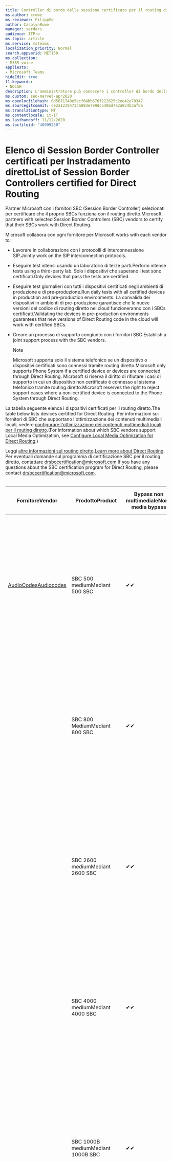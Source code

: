 ```yaml
---
title: Controller di bordo della sessione certificato per il routing diretto
ms.author: crowe
ms.reviewer: FilippSe
author: CarolynRowe
manager: serdars
audience: ITPro
ms.topic: article
ms.service: msteams
localization_priority: Normal
search.appverid: MET150
ms.collection:
- M365-voice
appliesto:
- Microsoft Teams
hideEdit: true
f1.keywords:
- NOCSH
description: L'amministratore può conoscere i controller di bordo della sessione (SBCs) che sono stati certificati per il routing diretto.
ms.custom: seo-marvel-apr2020
ms.openlocfilehash: 0d5671740e5ecf64bb676f222625c2ee42e78347
ms.sourcegitcommit: ce2a1239473ca88de799dc548bd7a2a934b3af6a
ms.translationtype: MT
ms.contentlocale: it-IT
ms.lasthandoff: 11/12/2020
ms.locfileid: "48999250"
---
```

# <a name="list-of-session-border-controllers-certified-for-direct-routing"></a><span data-ttu-id="339d8-103">Elenco di Session Border Controller certificati per Instradamento diretto</span><span class="sxs-lookup"><span data-stu-id="339d8-103">List of Session Border Controllers certified for Direct Routing</span></span>

<span data-ttu-id="339d8-104">Partner Microsoft con i fornitori SBC (Session Border Controller) selezionati per certificare che il proprio SBCs funziona con il routing diretto.</span><span class="sxs-lookup"><span data-stu-id="339d8-104">Microsoft partners with selected Session Border Controllers (SBC) vendors to certify that their SBCs work with Direct Routing.</span></span> 

<span data-ttu-id="339d8-105">Microsoft collabora con ogni fornitore per:</span><span class="sxs-lookup"><span data-stu-id="339d8-105">Microsoft works with each vendor to:</span></span> 

- <span data-ttu-id="339d8-106">Lavorare in collaborazione con i protocolli di interconnessione SIP.</span><span class="sxs-lookup"><span data-stu-id="339d8-106">Jointly work on the SIP interconnection protocols.</span></span>
- <span data-ttu-id="339d8-107">Eseguire test intensi usando un laboratorio di terze parti.</span><span class="sxs-lookup"><span data-stu-id="339d8-107">Perform intense tests using a third-party lab.</span></span> <span data-ttu-id="339d8-108">Solo i dispositivi che superano i test sono certificati.</span><span class="sxs-lookup"><span data-stu-id="339d8-108">Only devices that pass the tests are certified.</span></span> 
- <span data-ttu-id="339d8-109">Eseguire test giornalieri con tutti i dispositivi certificati negli ambienti di produzione e di pre-produzione.</span><span class="sxs-lookup"><span data-stu-id="339d8-109">Run daily tests with all certified devices in production and pre-production environments.</span></span> <span data-ttu-id="339d8-110">La convalida dei dispositivi in ambienti di pre-produzione garantisce che le nuove versioni del codice di routing diretto nel cloud funzioneranno con i SBCs certificati.</span><span class="sxs-lookup"><span data-stu-id="339d8-110">Validating the devices in pre-production environments guarantees that new versions of Direct Routing code in the cloud will work with certified SBCs.</span></span> 
- <span data-ttu-id="339d8-111">Creare un processo di supporto congiunto con i fornitori SBC.</span><span class="sxs-lookup"><span data-stu-id="339d8-111">Establish a joint support process with the SBC vendors.</span></span>


  > [!NOTE]
  > <span data-ttu-id="339d8-112">Microsoft supporta solo il sistema telefonico se un dispositivo o dispositivi certificati sono connessi tramite routing diretto.</span><span class="sxs-lookup"><span data-stu-id="339d8-112">Microsoft only supports Phone System if a certified device or devices are connected through Direct Routing.</span></span> <span data-ttu-id="339d8-113">Microsoft si riserva il diritto di rifiutare i casi di supporto in cui un dispositivo non certificato è connesso al sistema telefonico tramite routing diretto.</span><span class="sxs-lookup"><span data-stu-id="339d8-113">Microsoft reserves the right to reject support cases where a non-certified device is connected to the Phone System through Direct Routing.</span></span> 

<span data-ttu-id="339d8-114">La tabella seguente elenca i dispositivi certificati per il routing diretto.</span><span class="sxs-lookup"><span data-stu-id="339d8-114">The table below lists devices certified for Direct Routing.</span></span> <span data-ttu-id="339d8-115">Per informazioni sui fornitori di SBC che supportano l'ottimizzazione dei contenuti multimediali locali, vedere [configurare l'ottimizzazione dei contenuti multimediali locali per il routing diretto](direct-routing-media-optimization-configure.md).</span><span class="sxs-lookup"><span data-stu-id="339d8-115">(For information about which SBC vendors support Local Media Optimization, see [Configure Local Media Optimization for Direct Routing](direct-routing-media-optimization-configure.md).)</span></span>

<span data-ttu-id="339d8-116">Leggi [altre informazioni sul routing diretto](https://aka.ms/dr).</span><span class="sxs-lookup"><span data-stu-id="339d8-116">[Learn more about Direct Routing](https://aka.ms/dr).</span></span> <span data-ttu-id="339d8-117">Per eventuali domande sul programma di certificazione SBC per il routing diretto, contattare drsbccertification@microsoft.com.</span><span class="sxs-lookup"><span data-stu-id="339d8-117">If you have any questions about the SBC certification program for Direct Routing, please contact drsbccertification@microsoft.com.</span></span>
<br/>
<br/>

|                                                       <span data-ttu-id="339d8-118">Fornitore</span><span class="sxs-lookup"><span data-stu-id="339d8-118">Vendor</span></span>                                                        |       <span data-ttu-id="339d8-119">Prodotto</span><span class="sxs-lookup"><span data-stu-id="339d8-119">Product</span></span>       | <span data-ttu-id="339d8-120">Bypass non multimediale</span><span class="sxs-lookup"><span data-stu-id="339d8-120">Non-media bypass</span></span> | <span data-ttu-id="339d8-121">Bypass multimediale</span><span class="sxs-lookup"><span data-stu-id="339d8-121">Media bypass</span></span> | <span data-ttu-id="339d8-122">Versione software</span><span class="sxs-lookup"><span data-stu-id="339d8-122">Software version</span></span> | <span data-ttu-id="339d8-123">Convalidati con i provider di E911</span><span class="sxs-lookup"><span data-stu-id="339d8-123">Validated with E911 providers</span></span> | <span data-ttu-id="339d8-124">In grado di ELIN</span><span class="sxs-lookup"><span data-stu-id="339d8-124">ELIN capable</span></span>
|---------------------------------------------------------------------------------------------------------------------|---------------------|------------------|--------------|------------------|-----------------|------------------|
| [<span data-ttu-id="339d8-125">AudioCodes</span><span class="sxs-lookup"><span data-stu-id="339d8-125">Audiocodes</span></span>](https://www.audiocodes.com/solutions-products/products/products-for-microsoft-365/direct-routing-for-microsoft-teams) |   <span data-ttu-id="339d8-126">SBC 500 medium</span><span class="sxs-lookup"><span data-stu-id="339d8-126">Mediant 500 SBC</span></span>   |     <span data-ttu-id="339d8-127">&#10004;</span><span class="sxs-lookup"><span data-stu-id="339d8-127">&#10004;</span></span>     |   <span data-ttu-id="339d8-128">&#10004;</span><span class="sxs-lookup"><span data-stu-id="339d8-128">&#10004;</span></span>    |  <span data-ttu-id="339d8-129">7.20 supportato A. 250 (7.20 consigliato A. 258)</span><span class="sxs-lookup"><span data-stu-id="339d8-129">Supported 7.20A.250 (Recommended 7.20A.258)</span></span>   | <ul> <li> [<span data-ttu-id="339d8-130">Routing della posizione dinamica della larghezza di banda</span><span class="sxs-lookup"><span data-stu-id="339d8-130">Bandwidth Dynamic Location Routing</span></span>](https://www.bandwidth.com/partners/microsoft-teams-direct-routing) </li> <li> [<span data-ttu-id="339d8-131">Servizio Routing di emergenza Intrado (ERS)</span><span class="sxs-lookup"><span data-stu-id="339d8-131">Intrado Emergency Routing Service (ERS)</span></span>](https://www.west.com/safety-services/enterprise-e911-solutions/microsoft-teams-e911-solutions/) </li> <li>[<span data-ttu-id="339d8-132">Gateway di emergenza Intrado (EGW)</span><span class="sxs-lookup"><span data-stu-id="339d8-132">Intrado Emergency Gateway (EGW)</span></span>](https://www.west.com/safety-services/enterprise-e911-solutions/microsoft-teams-e911-solutions/)</li> </ul> |  <span data-ttu-id="339d8-133">&#10004;</span><span class="sxs-lookup"><span data-stu-id="339d8-133">&#10004;</span></span>  |
|                                                                                                                     |   <span data-ttu-id="339d8-134">SBC 800 Medium</span><span class="sxs-lookup"><span data-stu-id="339d8-134">Mediant 800 SBC</span></span>   |     <span data-ttu-id="339d8-135">&#10004;</span><span class="sxs-lookup"><span data-stu-id="339d8-135">&#10004;</span></span>     |   <span data-ttu-id="339d8-136">&#10004;</span><span class="sxs-lookup"><span data-stu-id="339d8-136">&#10004;</span></span>     |  <span data-ttu-id="339d8-137">7.20 supportato A. 250 (7.20 consigliato A. 258)</span><span class="sxs-lookup"><span data-stu-id="339d8-137">Supported 7.20A.250 (Recommended 7.20A.258)</span></span>   | <ul> <li> [<span data-ttu-id="339d8-138">Routing della posizione dinamica della larghezza di banda</span><span class="sxs-lookup"><span data-stu-id="339d8-138">Bandwidth Dynamic Location Routing</span></span>](https://www.bandwidth.com/partners/microsoft-teams-direct-routing) </li> <li>[<span data-ttu-id="339d8-139">Servizio Routing di emergenza Intrado (ERS)</span><span class="sxs-lookup"><span data-stu-id="339d8-139">Intrado Emergency Routing Service (ERS)</span></span>](https://www.west.com/safety-services/enterprise-e911-solutions/microsoft-teams-e911-solutions/) </li> <li>[<span data-ttu-id="339d8-140">Gateway di emergenza Intrado (EGW)</span><span class="sxs-lookup"><span data-stu-id="339d8-140">Intrado Emergency Gateway (EGW)</span></span>](https://www.west.com/safety-services/enterprise-e911-solutions/microsoft-teams-e911-solutions/)</li>  </ul>  |  <span data-ttu-id="339d8-141">&#10004;</span><span class="sxs-lookup"><span data-stu-id="339d8-141">&#10004;</span></span>  |
|                                                                                                                     |  <span data-ttu-id="339d8-142">SBC 2600 medium</span><span class="sxs-lookup"><span data-stu-id="339d8-142">Mediant 2600 SBC</span></span>   |     <span data-ttu-id="339d8-143">&#10004;</span><span class="sxs-lookup"><span data-stu-id="339d8-143">&#10004;</span></span>     |   <span data-ttu-id="339d8-144">&#10004;</span><span class="sxs-lookup"><span data-stu-id="339d8-144">&#10004;</span></span>    |  <span data-ttu-id="339d8-145">7.20 supportato A. 250 (7.20 consigliato A. 258)</span><span class="sxs-lookup"><span data-stu-id="339d8-145">Supported 7.20A.250 (Recommended 7.20A.258)</span></span>   |   <ul> <li> [<span data-ttu-id="339d8-146">Routing della posizione dinamica della larghezza di banda</span><span class="sxs-lookup"><span data-stu-id="339d8-146">Bandwidth Dynamic Location Routing</span></span>](https://www.bandwidth.com/partners/microsoft-teams-direct-routing) </li> <li>[<span data-ttu-id="339d8-147">Servizio Routing di emergenza Intrado (ERS)</span><span class="sxs-lookup"><span data-stu-id="339d8-147">Intrado Emergency Routing Service (ERS)</span></span>](https://www.west.com/safety-services/enterprise-e911-solutions/microsoft-teams-e911-solutions/) </li> <li>[<span data-ttu-id="339d8-148">Gateway di emergenza Intrado (EGW)</span><span class="sxs-lookup"><span data-stu-id="339d8-148">Intrado Emergency Gateway (EGW)</span></span>](https://www.west.com/safety-services/enterprise-e911-solutions/microsoft-teams-e911-solutions/)</li> </ul>  |  <span data-ttu-id="339d8-149">&#10004;</span><span class="sxs-lookup"><span data-stu-id="339d8-149">&#10004;</span></span>  |    
|                                                                                                                     |  <span data-ttu-id="339d8-150">SBC 4000 medium</span><span class="sxs-lookup"><span data-stu-id="339d8-150">Mediant 4000 SBC</span></span>   |     <span data-ttu-id="339d8-151">&#10004;</span><span class="sxs-lookup"><span data-stu-id="339d8-151">&#10004;</span></span>     |   <span data-ttu-id="339d8-152">&#10004;</span><span class="sxs-lookup"><span data-stu-id="339d8-152">&#10004;</span></span>     |  <span data-ttu-id="339d8-153">7.20 supportato A. 250 (7.20 consigliato A. 258)</span><span class="sxs-lookup"><span data-stu-id="339d8-153">Supported 7.20A.250 (Recommended 7.20A.258)</span></span>   |  <ul> <li> [<span data-ttu-id="339d8-154">Routing della posizione dinamica della larghezza di banda</span><span class="sxs-lookup"><span data-stu-id="339d8-154">Bandwidth Dynamic Location Routing</span></span>](https://www.bandwidth.com/partners/microsoft-teams-direct-routing) </li> <li>[<span data-ttu-id="339d8-155">Servizio Routing di emergenza Intrado (ERS)</span><span class="sxs-lookup"><span data-stu-id="339d8-155">Intrado Emergency Routing Service (ERS)</span></span>](https://www.west.com/safety-services/enterprise-e911-solutions/microsoft-teams-e911-solutions/) </li> <li>[<span data-ttu-id="339d8-156">Gateway di emergenza Intrado (EGW)</span><span class="sxs-lookup"><span data-stu-id="339d8-156">Intrado Emergency Gateway (EGW)</span></span>](https://www.west.com/safety-services/enterprise-e911-solutions/microsoft-teams-e911-solutions/)</li> </ul>  |  <span data-ttu-id="339d8-157">&#10004;</span><span class="sxs-lookup"><span data-stu-id="339d8-157">&#10004;</span></span>  |    
|                                                                                                                     | <span data-ttu-id="339d8-158">SBC 1000B medium</span><span class="sxs-lookup"><span data-stu-id="339d8-158">Mediant 1000B  SBC</span></span>  |     <span data-ttu-id="339d8-159">&#10004;</span><span class="sxs-lookup"><span data-stu-id="339d8-159">&#10004;</span></span>     |   <span data-ttu-id="339d8-160">In sospeso</span><span class="sxs-lookup"><span data-stu-id="339d8-160">Pending</span></span>     |  <span data-ttu-id="339d8-161">7.20 supportato A. 250 (7.20 consigliato A. 258)</span><span class="sxs-lookup"><span data-stu-id="339d8-161">Supported 7.20A.250 (Recommended 7.20A.258)</span></span>  |  <ul> <li> [<span data-ttu-id="339d8-162">Routing della posizione dinamica della larghezza di banda</span><span class="sxs-lookup"><span data-stu-id="339d8-162">Bandwidth Dynamic Location Routing</span></span>](https://www.bandwidth.com/partners/microsoft-teams-direct-routing) </li> <li>[<span data-ttu-id="339d8-163">Servizio Routing di emergenza Intrado (ERS)</span><span class="sxs-lookup"><span data-stu-id="339d8-163">Intrado Emergency Routing Service (ERS)</span></span>](https://www.west.com/safety-services/enterprise-e911-solutions/microsoft-teams-e911-solutions/) </li> <li>[<span data-ttu-id="339d8-164">Gateway di emergenza Intrado (EGW)</span><span class="sxs-lookup"><span data-stu-id="339d8-164">Intrado Emergency Gateway (EGW)</span></span>](https://www.west.com/safety-services/enterprise-e911-solutions/microsoft-teams-e911-solutions/)</li> </ul>  |  <span data-ttu-id="339d8-165">&#10004;</span><span class="sxs-lookup"><span data-stu-id="339d8-165">&#10004;</span></span>  |    
|                                                                                                                     | <span data-ttu-id="339d8-166">SBC 9000 medium</span><span class="sxs-lookup"><span data-stu-id="339d8-166">Mediant 9000  SBC</span></span>  |     <span data-ttu-id="339d8-167">&#10004;</span><span class="sxs-lookup"><span data-stu-id="339d8-167">&#10004;</span></span>     |   <span data-ttu-id="339d8-168">&#10004;</span><span class="sxs-lookup"><span data-stu-id="339d8-168">&#10004;</span></span>     |  <span data-ttu-id="339d8-169">7.20 supportato A. 250 (7.20 consigliato A. 258)</span><span class="sxs-lookup"><span data-stu-id="339d8-169">Supported 7.20A.250 (Recommended 7.20A.258)</span></span>   | <ul> <li> [<span data-ttu-id="339d8-170">Routing della posizione dinamica della larghezza di banda</span><span class="sxs-lookup"><span data-stu-id="339d8-170">Bandwidth Dynamic Location Routing</span></span>](https://www.bandwidth.com/partners/microsoft-teams-direct-routing) </li> <li>[<span data-ttu-id="339d8-171">Servizio Routing di emergenza Intrado (ERS)</span><span class="sxs-lookup"><span data-stu-id="339d8-171">Intrado Emergency Routing Service (ERS)</span></span>](https://www.west.com/safety-services/enterprise-e911-solutions/microsoft-teams-e911-solutions/) </li> <li>[<span data-ttu-id="339d8-172">Gateway di emergenza Intrado (EGW)</span><span class="sxs-lookup"><span data-stu-id="339d8-172">Intrado Emergency Gateway (EGW)</span></span>](https://www.west.com/safety-services/enterprise-e911-solutions/microsoft-teams-e911-solutions/)</li> </ul>    |  <span data-ttu-id="339d8-173">&#10004;</span><span class="sxs-lookup"><span data-stu-id="339d8-173">&#10004;</span></span>  |                                                                       
|                                                                                                                     | <span data-ttu-id="339d8-174">SBC Edition virtuale</span><span class="sxs-lookup"><span data-stu-id="339d8-174">Virtual Edition SBC</span></span> |     <span data-ttu-id="339d8-175">&#10004;</span><span class="sxs-lookup"><span data-stu-id="339d8-175">&#10004;</span></span>     |   <span data-ttu-id="339d8-176">&#10004;</span><span class="sxs-lookup"><span data-stu-id="339d8-176">&#10004;</span></span>     |  <span data-ttu-id="339d8-177">7.20 supportato A. 250 (7.20 consigliato A. 258)</span><span class="sxs-lookup"><span data-stu-id="339d8-177">Supported 7.20A.250 (Recommended 7.20A.258)</span></span> |  <ul> <li> [<span data-ttu-id="339d8-178">Routing della posizione dinamica della larghezza di banda</span><span class="sxs-lookup"><span data-stu-id="339d8-178">Bandwidth Dynamic Location Routing</span></span>](https://www.bandwidth.com/partners/microsoft-teams-direct-routing) </li> <li>[<span data-ttu-id="339d8-179">Servizio Routing di emergenza Intrado (ERS)</span><span class="sxs-lookup"><span data-stu-id="339d8-179">Intrado Emergency Routing Service (ERS)</span></span>](https://www.west.com/safety-services/enterprise-e911-solutions/microsoft-teams-e911-solutions/) </li> <li>[<span data-ttu-id="339d8-180">Gateway di emergenza Intrado (EGW)</span><span class="sxs-lookup"><span data-stu-id="339d8-180">Intrado Emergency Gateway (EGW)</span></span>](https://www.west.com/safety-services/enterprise-e911-solutions/microsoft-teams-e911-solutions/)</li> </ul>   |  <span data-ttu-id="339d8-181">&#10004;</span><span class="sxs-lookup"><span data-stu-id="339d8-181">&#10004;</span></span>  |    
|  [<span data-ttu-id="339d8-182">Comunicazioni della barra multifunzione</span><span class="sxs-lookup"><span data-stu-id="339d8-182">Ribbon Communications</span></span>](https://ribboncommunications.com/solutions/enterprise-solutions/microsoft-skype-business)  |      <span data-ttu-id="339d8-183">SBC 5100/5110</span><span class="sxs-lookup"><span data-stu-id="339d8-183">SBC 5100/5110</span></span>       |     <span data-ttu-id="339d8-184">&#10004;</span><span class="sxs-lookup"><span data-stu-id="339d8-184">&#10004;</span></span>     |   <span data-ttu-id="339d8-185">&#10004;</span><span class="sxs-lookup"><span data-stu-id="339d8-185">&#10004;</span></span>    |       <span data-ttu-id="339d8-186">7,2 supportati (consigliato 8,2)</span><span class="sxs-lookup"><span data-stu-id="339d8-186">Supported 7.2 (Recommended 8.2)</span></span>       | <ul> <li> [<span data-ttu-id="339d8-187">Routing della posizione dinamica della larghezza di banda</span><span class="sxs-lookup"><span data-stu-id="339d8-187">Bandwidth Dynamic Location Routing</span></span>](https://www.bandwidth.com/partners/microsoft-teams-direct-routing) </li> <li>[<span data-ttu-id="339d8-188">Servizio Routing di emergenza Intrado (ERS)</span><span class="sxs-lookup"><span data-stu-id="339d8-188">Intrado Emergency Routing Service (ERS)</span></span>](https://www.west.com/safety-services/enterprise-e911-solutions/microsoft-teams-e911-solutions/) </li> <li>[<span data-ttu-id="339d8-189">Gateway di emergenza Intrado (EGW)</span><span class="sxs-lookup"><span data-stu-id="339d8-189">Intrado Emergency Gateway (EGW)</span></span>](https://www.west.com/safety-services/enterprise-e911-solutions/microsoft-teams-e911-solutions/)</li>  </ul> |    |    
|                                                                                                                     |      <span data-ttu-id="339d8-190">SBC 5200/5210</span><span class="sxs-lookup"><span data-stu-id="339d8-190">SBC 5200/5210</span></span>       |     <span data-ttu-id="339d8-191">&#10004;</span><span class="sxs-lookup"><span data-stu-id="339d8-191">&#10004;</span></span>     |  <span data-ttu-id="339d8-192">&#10004;</span><span class="sxs-lookup"><span data-stu-id="339d8-192">&#10004;</span></span>    |       <span data-ttu-id="339d8-193">7,2 supportati (consigliato 8,2)</span><span class="sxs-lookup"><span data-stu-id="339d8-193">Supported 7.2 (Recommended 8.2)</span></span>       |  <ul> <li> [<span data-ttu-id="339d8-194">Routing della posizione dinamica della larghezza di banda</span><span class="sxs-lookup"><span data-stu-id="339d8-194">Bandwidth Dynamic Location Routing</span></span>](https://www.bandwidth.com/partners/microsoft-teams-direct-routing) </li> <li>[<span data-ttu-id="339d8-195">Servizio Routing di emergenza Intrado (ERS)</span><span class="sxs-lookup"><span data-stu-id="339d8-195">Intrado Emergency Routing Service (ERS)</span></span>](https://www.west.com/safety-services/enterprise-e911-solutions/microsoft-teams-e911-solutions/) </li> <li>[<span data-ttu-id="339d8-196">Gateway di emergenza Intrado (EGW)</span><span class="sxs-lookup"><span data-stu-id="339d8-196">Intrado Emergency Gateway (EGW)</span></span>](https://www.west.com/safety-services/enterprise-e911-solutions/microsoft-teams-e911-solutions/)</li></ul> |    |    
|                                                                                                                     |      <span data-ttu-id="339d8-197">SBC 5400</span><span class="sxs-lookup"><span data-stu-id="339d8-197">SBC 5400</span></span>       |     <span data-ttu-id="339d8-198">&#10004;</span><span class="sxs-lookup"><span data-stu-id="339d8-198">&#10004;</span></span>     |   <span data-ttu-id="339d8-199">&#10004;</span><span class="sxs-lookup"><span data-stu-id="339d8-199">&#10004;</span></span>   |       <span data-ttu-id="339d8-200">7,2 supportati (consigliato 8,2)</span><span class="sxs-lookup"><span data-stu-id="339d8-200">Supported 7.2 (Recommended 8.2)</span></span>       |  <ul> <li> [<span data-ttu-id="339d8-201">Routing della posizione dinamica della larghezza di banda</span><span class="sxs-lookup"><span data-stu-id="339d8-201">Bandwidth Dynamic Location Routing</span></span>](https://www.bandwidth.com/partners/microsoft-teams-direct-routing) </li><li>[<span data-ttu-id="339d8-202">Servizio Routing di emergenza Intrado (ERS)</span><span class="sxs-lookup"><span data-stu-id="339d8-202">Intrado Emergency Routing Service (ERS)</span></span>](https://www.west.com/safety-services/enterprise-e911-solutions/microsoft-teams-e911-solutions/) </li> <li>[<span data-ttu-id="339d8-203">Gateway di emergenza Intrado (EGW)</span><span class="sxs-lookup"><span data-stu-id="339d8-203">Intrado Emergency Gateway (EGW)</span></span>](https://www.west.com/safety-services/enterprise-e911-solutions/microsoft-teams-e911-solutions/)</li></ul>  ||    
|                                                                                                                     |      <span data-ttu-id="339d8-204">SBC 7000</span><span class="sxs-lookup"><span data-stu-id="339d8-204">SBC 7000</span></span>       |     <span data-ttu-id="339d8-205">&#10004;</span><span class="sxs-lookup"><span data-stu-id="339d8-205">&#10004;</span></span>     |   <span data-ttu-id="339d8-206">&#10004;</span><span class="sxs-lookup"><span data-stu-id="339d8-206">&#10004;</span></span>    |       <span data-ttu-id="339d8-207">7,2 supportati (consigliato 8,2)</span><span class="sxs-lookup"><span data-stu-id="339d8-207">Supported 7.2 (Recommended 8.2)</span></span>       |   <ul> <li> [<span data-ttu-id="339d8-208">Routing della posizione dinamica della larghezza di banda</span><span class="sxs-lookup"><span data-stu-id="339d8-208">Bandwidth Dynamic Location Routing</span></span>](https://www.bandwidth.com/partners/microsoft-teams-direct-routing) </li> <li>[<span data-ttu-id="339d8-209">Servizio Routing di emergenza Intrado (ERS)</span><span class="sxs-lookup"><span data-stu-id="339d8-209">Intrado Emergency Routing Service (ERS)</span></span>](https://www.west.com/safety-services/enterprise-e911-solutions/microsoft-teams-e911-solutions/)</li> <li>[<span data-ttu-id="339d8-210">Gateway di emergenza Intrado (EGW)</span><span class="sxs-lookup"><span data-stu-id="339d8-210">Intrado Emergency Gateway (EGW)</span></span>](https://www.west.com/safety-services/enterprise-e911-solutions/microsoft-teams-e911-solutions/)</li></ul> |  |    
|                                                                                                                     |       <span data-ttu-id="339d8-211">SBC SWe</span><span class="sxs-lookup"><span data-stu-id="339d8-211">SBC SWe</span></span>       |     <span data-ttu-id="339d8-212">&#10004;</span><span class="sxs-lookup"><span data-stu-id="339d8-212">&#10004;</span></span>     |   <span data-ttu-id="339d8-213">&#10004;</span><span class="sxs-lookup"><span data-stu-id="339d8-213">&#10004;</span></span>   |       <span data-ttu-id="339d8-214">7,2 supportati (consigliato 8,2)</span><span class="sxs-lookup"><span data-stu-id="339d8-214">Supported 7.2 (Recommended 8.2)</span></span>       |   <ul> <li> [<span data-ttu-id="339d8-215">Routing della posizione dinamica della larghezza di banda</span><span class="sxs-lookup"><span data-stu-id="339d8-215">Bandwidth Dynamic Location Routing</span></span>](https://www.bandwidth.com/partners/microsoft-teams-direct-routing) </li> <li>[<span data-ttu-id="339d8-216">Servizio Routing di emergenza Intrado (ERS)</span><span class="sxs-lookup"><span data-stu-id="339d8-216">Intrado Emergency Routing Service (ERS)</span></span>](https://www.west.com/safety-services/enterprise-e911-solutions/microsoft-teams-e911-solutions/) </li> <li>[<span data-ttu-id="339d8-217">Gateway di emergenza Intrado (EGW)</span><span class="sxs-lookup"><span data-stu-id="339d8-217">Intrado Emergency Gateway (EGW)</span></span>](https://www.west.com/safety-services/enterprise-e911-solutions/microsoft-teams-e911-solutions/)</li>  </ul> |    |    
|                                                                                                                     |      <span data-ttu-id="339d8-218">SBC 1000</span><span class="sxs-lookup"><span data-stu-id="339d8-218">SBC 1000</span></span>       |     <span data-ttu-id="339d8-219">&#10004;</span><span class="sxs-lookup"><span data-stu-id="339d8-219">&#10004;</span></span>     |   <span data-ttu-id="339d8-220">&#10004;</span><span class="sxs-lookup"><span data-stu-id="339d8-220">&#10004;</span></span>    |      <span data-ttu-id="339d8-221">8. x o 9. x</span><span class="sxs-lookup"><span data-stu-id="339d8-221">8.x or 9.x</span></span>     |  <ul> <li> [<span data-ttu-id="339d8-222">Routing della posizione dinamica della larghezza di banda</span><span class="sxs-lookup"><span data-stu-id="339d8-222">Bandwidth Dynamic Location Routing</span></span>](https://www.bandwidth.com/partners/microsoft-teams-direct-routing) </li> <li> [<span data-ttu-id="339d8-223">Servizio Routing di emergenza Intrado (ERS)</span><span class="sxs-lookup"><span data-stu-id="339d8-223">Intrado Emergency Routing Service (ERS)</span></span>](https://www.west.com/safety-services/enterprise-e911-solutions/microsoft-teams-e911-solutions/) </li> <li>[<span data-ttu-id="339d8-224">Gateway di emergenza Intrado (EGW)</span><span class="sxs-lookup"><span data-stu-id="339d8-224">Intrado Emergency Gateway (EGW)</span></span>](https://www.west.com/safety-services/enterprise-e911-solutions/microsoft-teams-e911-solutions/) </li> </ul>   |  <span data-ttu-id="339d8-225">&#10004;</span><span class="sxs-lookup"><span data-stu-id="339d8-225">&#10004;</span></span>   |    
|                                                                                                                     |      <span data-ttu-id="339d8-226">SBC 2000</span><span class="sxs-lookup"><span data-stu-id="339d8-226">SBC 2000</span></span>       |     <span data-ttu-id="339d8-227">&#10004;</span><span class="sxs-lookup"><span data-stu-id="339d8-227">&#10004;</span></span>     |   <span data-ttu-id="339d8-228">&#10004;</span><span class="sxs-lookup"><span data-stu-id="339d8-228">&#10004;</span></span>   |     <span data-ttu-id="339d8-229">8. x o 9. x</span><span class="sxs-lookup"><span data-stu-id="339d8-229">8.x or 9.x</span></span>     |  <ul> <li>[<span data-ttu-id="339d8-230">Routing della posizione dinamica della larghezza di banda</span><span class="sxs-lookup"><span data-stu-id="339d8-230">Bandwidth Dynamic Location Routing</span></span>](https://www.bandwidth.com/partners/microsoft-teams-direct-routing) </li> <li> [<span data-ttu-id="339d8-231">Servizio Routing di emergenza Intrado (ERS)</span><span class="sxs-lookup"><span data-stu-id="339d8-231">Intrado Emergency Routing Service (ERS)</span></span>](https://www.west.com/safety-services/enterprise-e911-solutions/microsoft-teams-e911-solutions/) </li> <li>[<span data-ttu-id="339d8-232">Gateway di emergenza Intrado (EGW)</span><span class="sxs-lookup"><span data-stu-id="339d8-232">Intrado Emergency Gateway (EGW)</span></span>](https://www.west.com/safety-services/enterprise-e911-solutions/microsoft-teams-e911-solutions/) </li> </ul>   |     <span data-ttu-id="339d8-233">&#10004;</span><span class="sxs-lookup"><span data-stu-id="339d8-233">&#10004;</span></span>     |    
|                                                                                                                     |    <span data-ttu-id="339d8-234">SBC SWe Lite</span><span class="sxs-lookup"><span data-stu-id="339d8-234">SBC SWe Lite</span></span>     |     <span data-ttu-id="339d8-235">&#10004;</span><span class="sxs-lookup"><span data-stu-id="339d8-235">&#10004;</span></span>     |  <span data-ttu-id="339d8-236">&#10004;</span><span class="sxs-lookup"><span data-stu-id="339d8-236">&#10004;</span></span>    |      <span data-ttu-id="339d8-237">8. x o 9. x</span><span class="sxs-lookup"><span data-stu-id="339d8-237">8.x or 9.x</span></span>    |  <ul> <li> [<span data-ttu-id="339d8-238">Routing della posizione dinamica della larghezza di banda</span><span class="sxs-lookup"><span data-stu-id="339d8-238">Bandwidth Dynamic Location Routing</span></span>](https://www.bandwidth.com/partners/microsoft-teams-direct-routing) </li> <li> [<span data-ttu-id="339d8-239">Servizio Routing di emergenza Intrado (ERS)</span><span class="sxs-lookup"><span data-stu-id="339d8-239">Intrado Emergency Routing Service (ERS)</span></span>](https://www.west.com/safety-services/enterprise-e911-solutions/microsoft-teams-e911-solutions/) </li> <li>[<span data-ttu-id="339d8-240">Gateway di emergenza Intrado (EGW)</span><span class="sxs-lookup"><span data-stu-id="339d8-240">Intrado Emergency Gateway (EGW)</span></span>](https://www.west.com/safety-services/enterprise-e911-solutions/microsoft-teams-e911-solutions/) </li> </ul>    |     <span data-ttu-id="339d8-241">&#10004;</span><span class="sxs-lookup"><span data-stu-id="339d8-241">&#10004;</span></span>     |   
| | <span data-ttu-id="339d8-242">Serie EdgeMarc</span><span class="sxs-lookup"><span data-stu-id="339d8-242">EdgeMarc Series</span></span> |  <span data-ttu-id="339d8-243">&#10004;</span><span class="sxs-lookup"><span data-stu-id="339d8-243">&#10004;</span></span> | | <span data-ttu-id="339d8-244">15.6.1</span><span class="sxs-lookup"><span data-stu-id="339d8-244">15.6.1</span></span> | 
|                     [<span data-ttu-id="339d8-245">Thinktel</span><span class="sxs-lookup"><span data-stu-id="339d8-245">Thinktel</span></span>](https://www.thinktel.ca/services/think-365/think-365-overview/)                      |    <span data-ttu-id="339d8-246">Think 365 SBC</span><span class="sxs-lookup"><span data-stu-id="339d8-246">Think 365 SBC</span></span>    |     <span data-ttu-id="339d8-247">&#10004;</span><span class="sxs-lookup"><span data-stu-id="339d8-247">&#10004;</span></span>     |           |       <span data-ttu-id="339d8-248">1,4</span><span class="sxs-lookup"><span data-stu-id="339d8-248">1.4</span></span>       |     |    |    
|                     [<span data-ttu-id="339d8-249">Oracle</span><span class="sxs-lookup"><span data-stu-id="339d8-249">Oracle</span></span>](https://www.oracle.com/industries/communications/enterprise-session-border-controller/microsoft.html)                      |    <span data-ttu-id="339d8-250">AP 1100</span><span class="sxs-lookup"><span data-stu-id="339d8-250">AP 1100</span></span>      |    <span data-ttu-id="339d8-251">&#10004;</span><span class="sxs-lookup"><span data-stu-id="339d8-251">&#10004;</span></span>     |    <span data-ttu-id="339d8-252">&#10004;</span><span class="sxs-lookup"><span data-stu-id="339d8-252">&#10004;</span></span>    |   <span data-ttu-id="339d8-253">8.3.0.0.1</span><span class="sxs-lookup"><span data-stu-id="339d8-253">8.3.0.0.1</span></span> |   <ul> <li> [<span data-ttu-id="339d8-254">Routing della posizione dinamica della larghezza di banda</span><span class="sxs-lookup"><span data-stu-id="339d8-254">Bandwidth Dynamic Location Routing</span></span>](https://www.bandwidth.com/partners/microsoft-teams-direct-routing) </li> <li>[<span data-ttu-id="339d8-255">Servizio Routing di emergenza Intrado (ERS)</span><span class="sxs-lookup"><span data-stu-id="339d8-255">Intrado Emergency Routing Service (ERS)</span></span>](https://www.west.com/safety-services/enterprise-e911-solutions/microsoft-teams-e911-solutions/) </li> <li>[<span data-ttu-id="339d8-256">Gateway di emergenza Intrado (EGW)</span><span class="sxs-lookup"><span data-stu-id="339d8-256">Intrado Emergency Gateway (EGW)</span></span>](https://www.west.com/safety-services/enterprise-e911-solutions/microsoft-teams-e911-solutions/)</li> </ul>   |  <span data-ttu-id="339d8-257">&#10004;</span><span class="sxs-lookup"><span data-stu-id="339d8-257">&#10004;</span></span>  |    
|    |    <span data-ttu-id="339d8-258">AP 3900</span><span class="sxs-lookup"><span data-stu-id="339d8-258">AP 3900</span></span>           |    <span data-ttu-id="339d8-259">&#10004;</span><span class="sxs-lookup"><span data-stu-id="339d8-259">&#10004;</span></span>     |    <span data-ttu-id="339d8-260">&#10004;</span><span class="sxs-lookup"><span data-stu-id="339d8-260">&#10004;</span></span>   |   <span data-ttu-id="339d8-261">8.3.0.0.1</span><span class="sxs-lookup"><span data-stu-id="339d8-261">8.3.0.0.1</span></span>  |  <ul> <li> [<span data-ttu-id="339d8-262">Routing della posizione dinamica della larghezza di banda</span><span class="sxs-lookup"><span data-stu-id="339d8-262">Bandwidth Dynamic Location Routing</span></span>](https://www.bandwidth.com/partners/microsoft-teams-direct-routing) </li> <li>[<span data-ttu-id="339d8-263">Servizio Routing di emergenza Intrado (ERS)</span><span class="sxs-lookup"><span data-stu-id="339d8-263">Intrado Emergency Routing Service (ERS)</span></span>](https://www.west.com/safety-services/enterprise-e911-solutions/microsoft-teams-e911-solutions/) </li> <li>[<span data-ttu-id="339d8-264">Gateway di emergenza Intrado (EGW)</span><span class="sxs-lookup"><span data-stu-id="339d8-264">Intrado Emergency Gateway (EGW)</span></span>](https://www.west.com/safety-services/enterprise-e911-solutions/microsoft-teams-e911-solutions/)</li>  </ul>  |  <span data-ttu-id="339d8-265">&#10004;</span><span class="sxs-lookup"><span data-stu-id="339d8-265">&#10004;</span></span>  |    
|                                                                                                                    |      <span data-ttu-id="339d8-266">AP 4600</span><span class="sxs-lookup"><span data-stu-id="339d8-266">AP 4600</span></span>         |    <span data-ttu-id="339d8-267">&#10004;</span><span class="sxs-lookup"><span data-stu-id="339d8-267">&#10004;</span></span>   |    <span data-ttu-id="339d8-268">&#10004;</span><span class="sxs-lookup"><span data-stu-id="339d8-268">&#10004;</span></span>     |     <span data-ttu-id="339d8-269">8.3.0.0.1</span><span class="sxs-lookup"><span data-stu-id="339d8-269">8.3.0.0.1</span></span>  |  <ul> <li> [<span data-ttu-id="339d8-270">Routing della posizione dinamica della larghezza di banda</span><span class="sxs-lookup"><span data-stu-id="339d8-270">Bandwidth Dynamic Location Routing</span></span>](https://www.bandwidth.com/partners/microsoft-teams-direct-routing) </li> <li>[<span data-ttu-id="339d8-271">Servizio Routing di emergenza Intrado (ERS)</span><span class="sxs-lookup"><span data-stu-id="339d8-271">Intrado Emergency Routing Service (ERS)</span></span>](https://www.west.com/safety-services/enterprise-e911-solutions/microsoft-teams-e911-solutions/) </li> <li>[<span data-ttu-id="339d8-272">Gateway di emergenza Intrado (EGW)</span><span class="sxs-lookup"><span data-stu-id="339d8-272">Intrado Emergency Gateway (EGW)</span></span>](https://www.west.com/safety-services/enterprise-e911-solutions/microsoft-teams-e911-solutions/)</li>  </ul>  |  <span data-ttu-id="339d8-273">&#10004;</span><span class="sxs-lookup"><span data-stu-id="339d8-273">&#10004;</span></span>  |    
|                                                                                                                    |      <span data-ttu-id="339d8-274">AP 6300</span><span class="sxs-lookup"><span data-stu-id="339d8-274">AP 6300</span></span>         |    <span data-ttu-id="339d8-275">&#10004;</span><span class="sxs-lookup"><span data-stu-id="339d8-275">&#10004;</span></span>   |    <span data-ttu-id="339d8-276">&#10004;</span><span class="sxs-lookup"><span data-stu-id="339d8-276">&#10004;</span></span>     |     <span data-ttu-id="339d8-277">8.3.0.0.1</span><span class="sxs-lookup"><span data-stu-id="339d8-277">8.3.0.0.1</span></span>  |  <ul> <li> [<span data-ttu-id="339d8-278">Routing della posizione dinamica della larghezza di banda</span><span class="sxs-lookup"><span data-stu-id="339d8-278">Bandwidth Dynamic Location Routing</span></span>](https://www.bandwidth.com/partners/microsoft-teams-direct-routing) </li> <li>[<span data-ttu-id="339d8-279">Servizio Routing di emergenza Intrado (ERS)</span><span class="sxs-lookup"><span data-stu-id="339d8-279">Intrado Emergency Routing Service (ERS)</span></span>](https://www.west.com/safety-services/enterprise-e911-solutions/microsoft-teams-e911-solutions/) </li> <li>[<span data-ttu-id="339d8-280">Gateway di emergenza Intrado (EGW)</span><span class="sxs-lookup"><span data-stu-id="339d8-280">Intrado Emergency Gateway (EGW)</span></span>](https://www.west.com/safety-services/enterprise-e911-solutions/microsoft-teams-e911-solutions/)</li> </ul>   |  <span data-ttu-id="339d8-281">&#10004;</span><span class="sxs-lookup"><span data-stu-id="339d8-281">&#10004;</span></span>  |    
|                                                                                                                   |      <span data-ttu-id="339d8-282">AP 6350</span><span class="sxs-lookup"><span data-stu-id="339d8-282">AP 6350</span></span>           |    <span data-ttu-id="339d8-283">&#10004;</span><span class="sxs-lookup"><span data-stu-id="339d8-283">&#10004;</span></span>   |    <span data-ttu-id="339d8-284">&#10004;</span><span class="sxs-lookup"><span data-stu-id="339d8-284">&#10004;</span></span>    |     <span data-ttu-id="339d8-285">8.3.0.0.1</span><span class="sxs-lookup"><span data-stu-id="339d8-285">8.3.0.0.1</span></span>  |   <ul> <li> [<span data-ttu-id="339d8-286">Routing della posizione dinamica della larghezza di banda</span><span class="sxs-lookup"><span data-stu-id="339d8-286">Bandwidth Dynamic Location Routing</span></span>](https://www.bandwidth.com/partners/microsoft-teams-direct-routing) </li> <li>[<span data-ttu-id="339d8-287">Servizio Routing di emergenza Intrado (ERS)</span><span class="sxs-lookup"><span data-stu-id="339d8-287">Intrado Emergency Routing Service (ERS)</span></span>](https://www.west.com/safety-services/enterprise-e911-solutions/microsoft-teams-e911-solutions/) </li> <li>[<span data-ttu-id="339d8-288">Gateway di emergenza Intrado (EGW)</span><span class="sxs-lookup"><span data-stu-id="339d8-288">Intrado Emergency Gateway (EGW)</span></span>](https://www.west.com/safety-services/enterprise-e911-solutions/microsoft-teams-e911-solutions/)</li>  </ul>  |  <span data-ttu-id="339d8-289">&#10004;</span><span class="sxs-lookup"><span data-stu-id="339d8-289">&#10004;</span></span>  |                                            
|                                                                                                                    |      <span data-ttu-id="339d8-290">VME</span><span class="sxs-lookup"><span data-stu-id="339d8-290">VME</span></span>           |    <span data-ttu-id="339d8-291">&#10004;</span><span class="sxs-lookup"><span data-stu-id="339d8-291">&#10004;</span></span>    |    <span data-ttu-id="339d8-292">&#10004;</span><span class="sxs-lookup"><span data-stu-id="339d8-292">&#10004;</span></span>    |     <span data-ttu-id="339d8-293">8.3.0.0.1</span><span class="sxs-lookup"><span data-stu-id="339d8-293">8.3.0.0.1</span></span>   |   <ul> <li> [<span data-ttu-id="339d8-294">Routing della posizione dinamica della larghezza di banda</span><span class="sxs-lookup"><span data-stu-id="339d8-294">Bandwidth Dynamic Location Routing</span></span>](https://www.bandwidth.com/partners/microsoft-teams-direct-routing) </li> <li>[<span data-ttu-id="339d8-295">Servizio Routing di emergenza Intrado (ERS)</span><span class="sxs-lookup"><span data-stu-id="339d8-295">Intrado Emergency Routing Service (ERS)</span></span>](https://www.west.com/safety-services/enterprise-e911-solutions/microsoft-teams-e911-solutions/) </li> <li>[<span data-ttu-id="339d8-296">Gateway di emergenza Intrado (EGW)</span><span class="sxs-lookup"><span data-stu-id="339d8-296">Intrado Emergency Gateway (EGW)</span></span>](https://www.west.com/safety-services/enterprise-e911-solutions/microsoft-teams-e911-solutions/)</li>  </ul>  |  <span data-ttu-id="339d8-297">&#10004;</span><span class="sxs-lookup"><span data-stu-id="339d8-297">&#10004;</span></span>  |    
|                     [<span data-ttu-id="339d8-298">TE-SYSTEMS</span><span class="sxs-lookup"><span data-stu-id="339d8-298">TE-SYSTEMS</span></span>](https://www.anynode.de/anynode-and-microsoft-teams/)                               |     <span data-ttu-id="339d8-299">anynode</span><span class="sxs-lookup"><span data-stu-id="339d8-299">anynode</span></span>         |     <span data-ttu-id="339d8-300">&#10004;</span><span class="sxs-lookup"><span data-stu-id="339d8-300">&#10004;</span></span>   |  <span data-ttu-id="339d8-301">&#10004;</span><span class="sxs-lookup"><span data-stu-id="339d8-301">&#10004;</span></span>   |      <span data-ttu-id="339d8-302">3,20 supportati (consigliato 4,0)</span><span class="sxs-lookup"><span data-stu-id="339d8-302">Supported 3.20 (Recommended 4.0)</span></span>        |  <ul> <li> [<span data-ttu-id="339d8-303">Routing della posizione dinamica della larghezza di banda</span><span class="sxs-lookup"><span data-stu-id="339d8-303">Bandwidth Dynamic Location Routing</span></span>](https://www.bandwidth.com/partners/microsoft-teams-direct-routing) </li> <li>[<span data-ttu-id="339d8-304">Servizio Routing di emergenza Intrado (ERS)</span><span class="sxs-lookup"><span data-stu-id="339d8-304">Intrado Emergency Routing Service (ERS)</span></span>](https://www.west.com/safety-services/enterprise-e911-solutions/microsoft-teams-e911-solutions/) </li> <li>[<span data-ttu-id="339d8-305">Gateway di emergenza Intrado (EGW)</span><span class="sxs-lookup"><span data-stu-id="339d8-305">Intrado Emergency Gateway (EGW)</span></span>](https://www.west.com/safety-services/enterprise-e911-solutions/microsoft-teams-e911-solutions/)</li>  </ul>   |    |    
|                     [<span data-ttu-id="339d8-306">Metaswitch</span><span class="sxs-lookup"><span data-stu-id="339d8-306">Metaswitch</span></span>](https://www.metaswitch.com/products/core-network/perimeta-sbc)                               |     <span data-ttu-id="339d8-307">SBC Perimeta</span><span class="sxs-lookup"><span data-stu-id="339d8-307">Perimeta SBC</span></span>        |     <span data-ttu-id="339d8-308">&#10004;</span><span class="sxs-lookup"><span data-stu-id="339d8-308">&#10004;</span></span>   |  |      <span data-ttu-id="339d8-309">4,7</span><span class="sxs-lookup"><span data-stu-id="339d8-309">4.7</span></span>      |     |    |  
|                     [<span data-ttu-id="339d8-310">Cisco</span><span class="sxs-lookup"><span data-stu-id="339d8-310">Cisco</span></span>](https://www.cisco.com/c/en/us/solutions/enterprise/interoperability-portal/networking_solutions_products_genericcontent0900aecd805bd13d.html)                               |     <span data-ttu-id="339d8-311">Cisco Unified Border Element (CUBE) per i router di servizi integrati della serie 1000</span><span class="sxs-lookup"><span data-stu-id="339d8-311">Cisco Unified Border Element (CUBE) for 1000 Series Integrated Services Routers</span></span>        |     <span data-ttu-id="339d8-312">&#10004;</span><span class="sxs-lookup"><span data-stu-id="339d8-312">&#10004;</span></span>   |  |      <span data-ttu-id="339d8-313">IOS XE Amsterdam 17.2.1 r</span><span class="sxs-lookup"><span data-stu-id="339d8-313">IOS XE Amsterdam 17.2.1r</span></span>      |    <ul> <li> [<span data-ttu-id="339d8-314">Routing della posizione dinamica della larghezza di banda</span><span class="sxs-lookup"><span data-stu-id="339d8-314">Bandwidth Dynamic Location Routing</span></span>](https://www.bandwidth.com/partners/microsoft-teams-direct-routing) </li> <li>[<span data-ttu-id="339d8-315">Servizio Routing di emergenza Intrado (ERS)</span><span class="sxs-lookup"><span data-stu-id="339d8-315">Intrado Emergency Routing Service (ERS)</span></span>](https://www.west.com/safety-services/enterprise-e911-solutions/microsoft-teams-e911-solutions/) </li> <li>[<span data-ttu-id="339d8-316">Gateway di emergenza Intrado (EGW)</span><span class="sxs-lookup"><span data-stu-id="339d8-316">Intrado Emergency Gateway (EGW)</span></span>](https://www.west.com/safety-services/enterprise-e911-solutions/microsoft-teams-e911-solutions/)</li>  </ul>    |   |  
|                                   |     <span data-ttu-id="339d8-317">Cisco Unified Border Element (CUBE) per i router di servizi integrati della serie 4000</span><span class="sxs-lookup"><span data-stu-id="339d8-317">Cisco Unified Border Element (CUBE) for 4000 Series Integrated Services Routers</span></span>        |     <span data-ttu-id="339d8-318">&#10004;</span><span class="sxs-lookup"><span data-stu-id="339d8-318">&#10004;</span></span>   |  |      <span data-ttu-id="339d8-319">IOS XE Amsterdam 17.2.1 r</span><span class="sxs-lookup"><span data-stu-id="339d8-319">IOS XE Amsterdam 17.2.1r</span></span>      |   <ul> <li> [<span data-ttu-id="339d8-320">Routing della posizione dinamica della larghezza di banda</span><span class="sxs-lookup"><span data-stu-id="339d8-320">Bandwidth Dynamic Location Routing</span></span>](https://www.bandwidth.com/partners/microsoft-teams-direct-routing) </li> <li>[<span data-ttu-id="339d8-321">Servizio Routing di emergenza Intrado (ERS)</span><span class="sxs-lookup"><span data-stu-id="339d8-321">Intrado Emergency Routing Service (ERS)</span></span>](https://www.west.com/safety-services/enterprise-e911-solutions/microsoft-teams-e911-solutions/) </li> <li>[<span data-ttu-id="339d8-322">Gateway di emergenza Intrado (EGW)</span><span class="sxs-lookup"><span data-stu-id="339d8-322">Intrado Emergency Gateway (EGW)</span></span>](https://www.west.com/safety-services/enterprise-e911-solutions/microsoft-teams-e911-solutions/)</li>  </ul>     |    |  
|                                   |     <span data-ttu-id="339d8-323">Elemento Border unificato Cisco (cubo) per router di servizi cloud di serie 1000V</span><span class="sxs-lookup"><span data-stu-id="339d8-323">Cisco Unified Border Element (CUBE) for 1000V Series Cloud Services Router</span></span>       |     <span data-ttu-id="339d8-324">&#10004;</span><span class="sxs-lookup"><span data-stu-id="339d8-324">&#10004;</span></span>   |  |      <span data-ttu-id="339d8-325">IOS XE Amsterdam 17.2.1 r</span><span class="sxs-lookup"><span data-stu-id="339d8-325">IOS XE Amsterdam 17.2.1r</span></span>      |    <ul> <li> [<span data-ttu-id="339d8-326">Routing della posizione dinamica della larghezza di banda</span><span class="sxs-lookup"><span data-stu-id="339d8-326">Bandwidth Dynamic Location Routing</span></span>](https://www.bandwidth.com/partners/microsoft-teams-direct-routing) </li> <li>[<span data-ttu-id="339d8-327">Servizio Routing di emergenza Intrado (ERS)</span><span class="sxs-lookup"><span data-stu-id="339d8-327">Intrado Emergency Routing Service (ERS)</span></span>](https://www.west.com/safety-services/enterprise-e911-solutions/microsoft-teams-e911-solutions/) </li> <li>[<span data-ttu-id="339d8-328">Gateway di emergenza Intrado (EGW)</span><span class="sxs-lookup"><span data-stu-id="339d8-328">Intrado Emergency Gateway (EGW)</span></span>](https://www.west.com/safety-services/enterprise-e911-solutions/microsoft-teams-e911-solutions/)</li>  </ul>    |    |  
|                                 |     <span data-ttu-id="339d8-329">Cisco Unified Border Element (CUBE) per router di aggregazione di servizi di 1000 Series</span><span class="sxs-lookup"><span data-stu-id="339d8-329">Cisco Unified Border Element (CUBE) for 1000 Series Aggregation Services Routers</span></span>      |     <span data-ttu-id="339d8-330">&#10004;</span><span class="sxs-lookup"><span data-stu-id="339d8-330">&#10004;</span></span>   |  |      <span data-ttu-id="339d8-331">IOS XE Amsterdam 17.2.1 r</span><span class="sxs-lookup"><span data-stu-id="339d8-331">IOS XE Amsterdam 17.2.1r</span></span>      |    <ul> <li> [<span data-ttu-id="339d8-332">Routing della posizione dinamica della larghezza di banda</span><span class="sxs-lookup"><span data-stu-id="339d8-332">Bandwidth Dynamic Location Routing</span></span>](https://www.bandwidth.com/partners/microsoft-teams-direct-routing) </li> <li>[<span data-ttu-id="339d8-333">Servizio Routing di emergenza Intrado (ERS)</span><span class="sxs-lookup"><span data-stu-id="339d8-333">Intrado Emergency Routing Service (ERS)</span></span>](https://www.west.com/safety-services/enterprise-e911-solutions/microsoft-teams-e911-solutions/) </li> <li>[<span data-ttu-id="339d8-334">Gateway di emergenza Intrado (EGW)</span><span class="sxs-lookup"><span data-stu-id="339d8-334">Intrado Emergency Gateway (EGW)</span></span>](https://www.west.com/safety-services/enterprise-e911-solutions/microsoft-teams-e911-solutions/)</li>  </ul>    |    |
|                     [<span data-ttu-id="339d8-335">Avaya</span><span class="sxs-lookup"><span data-stu-id="339d8-335">Avaya</span></span>](https://support.avaya.com/products/P0997/avaya-session-border-controller-for-enterprise/8.1.x)|    <span data-ttu-id="339d8-336">Controller di bordo della sessione Avaya per Enterprise (ASBCE)</span><span class="sxs-lookup"><span data-stu-id="339d8-336">Avaya Session Border Controller for Enterprise ( ASBCE)</span></span>    |     <span data-ttu-id="339d8-337">&#10004;</span><span class="sxs-lookup"><span data-stu-id="339d8-337">&#10004;</span></span>     |           |       <span data-ttu-id="339d8-338">Rilasciare 8.1.1</span><span class="sxs-lookup"><span data-stu-id="339d8-338">Release 8.1.1</span></span>       |     |    | 
|                     [<span data-ttu-id="339d8-339">Nokia</span><span class="sxs-lookup"><span data-stu-id="339d8-339">Nokia</span></span>](https://documentation.nokia.com/aces/cgi-bin/chk_access.cgi/3TB30222GBAAACZZA.zip)|    <span data-ttu-id="339d8-340">Controller di bordo della sessione Nokia</span><span class="sxs-lookup"><span data-stu-id="339d8-340">Nokia Session Border Controller</span></span>    |     <span data-ttu-id="339d8-341">&#10004;</span><span class="sxs-lookup"><span data-stu-id="339d8-341">&#10004;</span></span>     |           |       <span data-ttu-id="339d8-342">19,5 (1908)</span><span class="sxs-lookup"><span data-stu-id="339d8-342">19.5 (1908)</span></span>       |     |    | 
|                     [<span data-ttu-id="339d8-343">Italtel</span><span class="sxs-lookup"><span data-stu-id="339d8-343">Italtel</span></span>](https://www.italtel.com/)|    <span data-ttu-id="339d8-344">NetMatch-S CI</span><span class="sxs-lookup"><span data-stu-id="339d8-344">NetMatch-S CI</span></span>     |     <span data-ttu-id="339d8-345">&#10004;</span><span class="sxs-lookup"><span data-stu-id="339d8-345">&#10004;</span></span>     |           |       <span data-ttu-id="339d8-346">5,0</span><span class="sxs-lookup"><span data-stu-id="339d8-346">5.0</span></span>       |     |    | 

<br/>
<br/>
<span data-ttu-id="339d8-347">La tabella seguente elenca i dispositivi verificati per l'interoperabilità tra il routing diretto e i dispositivi analogici.</span><span class="sxs-lookup"><span data-stu-id="339d8-347">The following table lists devices that are verified for interoperability between Direct Routing and Analog Devices.</span></span>

|                                                       <span data-ttu-id="339d8-348">Fornitore</span><span class="sxs-lookup"><span data-stu-id="339d8-348">Vendor</span></span>                                                        |       <span data-ttu-id="339d8-349">Prodotto</span><span class="sxs-lookup"><span data-stu-id="339d8-349">Product</span></span>       | <span data-ttu-id="339d8-350">Verificato</span><span class="sxs-lookup"><span data-stu-id="339d8-350">Verified</span></span>
|---------------------------------------------------------------------------------------------------------------------|---------------------|------------------|
| [<span data-ttu-id="339d8-351">AudioCodes</span><span class="sxs-lookup"><span data-stu-id="339d8-351">Audiocodes</span></span>](https://www.audiocodes.com/solutions-products/products/products-for-microsoft-365/direct-routing-for-microsoft-teams) |   [<span data-ttu-id="339d8-352">ATA-1</span><span class="sxs-lookup"><span data-stu-id="339d8-352">ATA-1</span></span>](https://www.audiocodes.com/media/2373/mp-1xx-and-mp-124-datasheet.pdf)   |     <span data-ttu-id="339d8-353">&#10004;</span><span class="sxs-lookup"><span data-stu-id="339d8-353">&#10004;</span></span>     |
| [<span data-ttu-id="339d8-354">AudioCodes</span><span class="sxs-lookup"><span data-stu-id="339d8-354">Audiocodes</span></span>](https://www.audiocodes.com/solutions-products/products/products-for-microsoft-365/direct-routing-for-microsoft-teams) |   [<span data-ttu-id="339d8-355">ATA-2</span><span class="sxs-lookup"><span data-stu-id="339d8-355">ATA-2</span></span>](https://www.audiocodes.com/media/2399/mediapack-20x-mp-20x-analog-telephone-adapters-datasheet.pdf)   |     <span data-ttu-id="339d8-356">&#10004;</span><span class="sxs-lookup"><span data-stu-id="339d8-356">&#10004;</span></span>     |
| [<span data-ttu-id="339d8-357">Ribbon</span><span class="sxs-lookup"><span data-stu-id="339d8-357">Ribbon</span></span>](https://ribboncommunications.com/solutions/enterprise-solutions/microsoft-solutions) |   [<span data-ttu-id="339d8-358">SBC 1000. Versione software: 8.1.1 (Build 527)</span><span class="sxs-lookup"><span data-stu-id="339d8-358">SBC 1000. Software version: 8.1.1 (build 527)</span></span>](https://support.sonus.net/display/UXDOC81/Connect+SBC+Edge+to+Microsoft+Teams+Direct+Routing+to+Support+Analog+Devices)   |     <span data-ttu-id="339d8-359">&#10004;</span><span class="sxs-lookup"><span data-stu-id="339d8-359">&#10004;</span></span>     |
| [<span data-ttu-id="339d8-360">Ribbon</span><span class="sxs-lookup"><span data-stu-id="339d8-360">Ribbon</span></span>](https://ribboncommunications.com/solutions/enterprise-solutions/microsoft-solutions) |   [<span data-ttu-id="339d8-361">SBC 2000. Versione software: 8.1.1 (Build 527)</span><span class="sxs-lookup"><span data-stu-id="339d8-361">SBC 2000. Software version: 8.1.1 (build 527)</span></span>](https://support.sonus.net/display/UXDOC81/Connect+SBC+Edge+to+Microsoft+Teams+Direct+Routing+to+Support+Analog+Devices)   |     <span data-ttu-id="339d8-362">&#10004;</span><span class="sxs-lookup"><span data-stu-id="339d8-362">&#10004;</span></span>     |
| [<span data-ttu-id="339d8-363">Oracle</span><span class="sxs-lookup"><span data-stu-id="339d8-363">Oracle</span></span>](https://www.oracle.com/technical-resources/documentation/acme-packet.html) |   <span data-ttu-id="339d8-364">AP1100 software versione 8.3.0.1.2</span><span class="sxs-lookup"><span data-stu-id="339d8-364">AP1100 Software Version 8.3.0.1.2</span></span> |     <span data-ttu-id="339d8-365">&#10004;</span><span class="sxs-lookup"><span data-stu-id="339d8-365">&#10004;</span></span>     |
  | [<span data-ttu-id="339d8-366">Oracle</span><span class="sxs-lookup"><span data-stu-id="339d8-366">Oracle</span></span>](https://www.oracle.com/technical-resources/documentation/acme-packet.html) |  <span data-ttu-id="339d8-367">AP3900 software versione 8.3.0.1.2</span><span class="sxs-lookup"><span data-stu-id="339d8-367">AP3900 Software Version 8.3.0.1.2</span></span>|     <span data-ttu-id="339d8-368">&#10004;</span><span class="sxs-lookup"><span data-stu-id="339d8-368">&#10004;</span></span>     |
  | [<span data-ttu-id="339d8-369">Oracle</span><span class="sxs-lookup"><span data-stu-id="339d8-369">Oracle</span></span>](https://www.oracle.com/technical-resources/documentation/acme-packet.html) |  <span data-ttu-id="339d8-370">AP4600 software versione 8.3.0.1.2</span><span class="sxs-lookup"><span data-stu-id="339d8-370">AP4600 Software Version 8.3.0.1.2</span></span>|     <span data-ttu-id="339d8-371">&#10004;</span><span class="sxs-lookup"><span data-stu-id="339d8-371">&#10004;</span></span>     |
  | [<span data-ttu-id="339d8-372">Oracle</span><span class="sxs-lookup"><span data-stu-id="339d8-372">Oracle</span></span>](https://www.oracle.com/technical-resources/documentation/acme-packet.html) |  <span data-ttu-id="339d8-373">AP6300 software versione 8.3.0.1.2</span><span class="sxs-lookup"><span data-stu-id="339d8-373">AP6300 Software Version 8.3.0.1.2</span></span>|     <span data-ttu-id="339d8-374">&#10004;</span><span class="sxs-lookup"><span data-stu-id="339d8-374">&#10004;</span></span>     |
  | [<span data-ttu-id="339d8-375">Oracle</span><span class="sxs-lookup"><span data-stu-id="339d8-375">Oracle</span></span>](https://www.oracle.com/technical-resources/documentation/acme-packet.html) |  <span data-ttu-id="339d8-376">AP6350 software versione 8.3.0.1.2</span><span class="sxs-lookup"><span data-stu-id="339d8-376">AP6350 Software Version 8.3.0.1.2</span></span>|     <span data-ttu-id="339d8-377">&#10004;</span><span class="sxs-lookup"><span data-stu-id="339d8-377">&#10004;</span></span>     |
  | [<span data-ttu-id="339d8-378">Oracle</span><span class="sxs-lookup"><span data-stu-id="339d8-378">Oracle</span></span>](https://www.oracle.com/technical-resources/documentation/acme-packet.html) |  <span data-ttu-id="339d8-379">Versione del software VME 8.3.0.1.2</span><span class="sxs-lookup"><span data-stu-id="339d8-379">VME Software Version 8.3.0.1.2</span></span> |     <span data-ttu-id="339d8-380">&#10004;</span><span class="sxs-lookup"><span data-stu-id="339d8-380">&#10004;</span></span>     |
  | [<span data-ttu-id="339d8-381">TE-SYSTEMS</span><span class="sxs-lookup"><span data-stu-id="339d8-381">TE-SYSTEMS</span></span>](https://www.anynode.de/anynode-and-microsoft-teams/) |  <span data-ttu-id="339d8-382">anynode con Grandstream GXW42xx (V 1.0.7.10)</span><span class="sxs-lookup"><span data-stu-id="339d8-382">anynode with Grandstream GXW42xx (V1.0.7.10)</span></span> |     <span data-ttu-id="339d8-383">&#10004;</span><span class="sxs-lookup"><span data-stu-id="339d8-383">&#10004;</span></span>     |

<span data-ttu-id="339d8-384">Per darci feedback sui prodotti in teams, ad esempio idee per nuove funzionalità, Vedi [UserVoice](https://microsoftteams.uservoice.com).</span><span class="sxs-lookup"><span data-stu-id="339d8-384">To give us product feedback about Teams, such as ideas for new features, see [Uservoice](https://microsoftteams.uservoice.com).</span></span>
<span data-ttu-id="339d8-385">Nota la certificazione concessa a una versione principale.</span><span class="sxs-lookup"><span data-stu-id="339d8-385">Note the certification granted to a major version.</span></span> <span data-ttu-id="339d8-386">Ciò significa che il firmware con qualsiasi numero nel firmware SBC successivo alla versione principale è supportato.</span><span class="sxs-lookup"><span data-stu-id="339d8-386">That means that firmware with any number in the SBC firmware following the major version is supported.</span></span>
